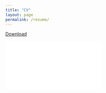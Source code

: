 ```yaml
---
title: "CV"
layout: page
permalink: /resume/
---
```

[Download](/assets/MSR-CV-sept5-2020.pdf)

<div class="demo-container">
	<div class="footer-col">
		<iframe src="{{ "/assets/MSR-CV-sept5-2020.pdf" | relative_url }}" frameborder="0" allowfullscreen="">
		</iframe>
	</div>
	<div class="footer-col" markdown="1" >
